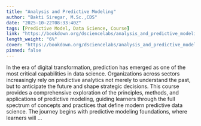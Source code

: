 ```yaml
---
title: "Analysis and Predictive Modeling"
author: "Bakti Siregar, M.Sc.,CDS"
date: "2025-10-22T08:33:40Z"
tags: [Predictive Model, Data Science, Course]
link: "https://bookdown.org/dsciencelabs/analysis_and_predictive_modeling/"
length_weight: "6%"
cover: "https://bookdown.org/dsciencelabs/analysis_and_predictive_modeling/images/Cover.png"
pinned: false
---
```


In the era of digital transformation, prediction has emerged as one of the most critical capabilities in data science. Organizations across sectors increasingly rely on predictive analytics not merely to understand the past, but to anticipate the future and shape strategic decisions. This course provides a comprehensive exploration of the principles, methods, and applications of predictive modeling, guiding learners through the full spectrum of concepts and practices that define modern predictive data science. The journey begins with predictive modeling foundations, where learners will ...
